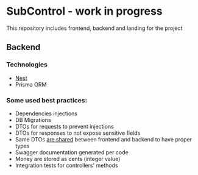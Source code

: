 # SubControl - work in progress

This repository includes frontend, backend and landing for the project

## Backend

### Technologies

- [Nest](https://github.com/nestjs/nest)
- Prisma ORM

### Some used best practices:

- Dependencies injections
- DB Migrations
- DTOs for requests to prevent injections
- DTOs for responses to not expose sensitive fields 
- Same DTOs [are shared](packages/shared-dtos) between frontend and backend to have proper types
- Swagger documentation generated per code
- Money are stored as cents (integer value)
- Integration tests for controllers' methods
